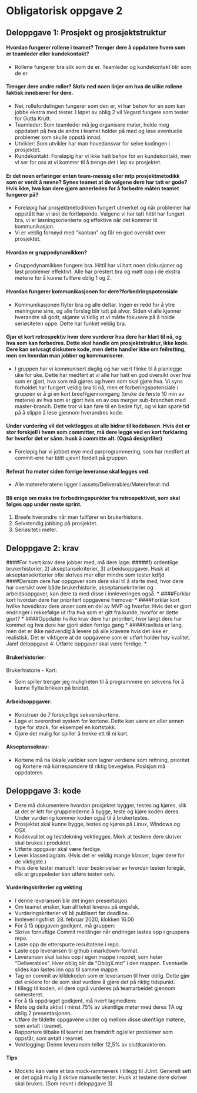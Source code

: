 # Obligatorisk oppgave 2
## Deloppgave 1: Prosjekt og prosjektstruktur

#### Hvordan fungerer rollene i teamet? Trenger dere å oppdatere hvem som er teamleder eller kundekontakt?
* Rollene fungerer bra slik som de er. Teamleder og kundekontakt blir som de er. 
 
#### Trenger dere andre roller? Skriv ned noen linjer om hva de ulike rollene faktisk innebærer for dere.
* Nei, rollefordelingen fungerer som den er, vi har behov for en som kan jobbe ekstra med tester. I løpet av oblig 2 vil Vegard fungere som tester for Gutta Krutt.
* Teamleder: Som teamleder må jeg organisere møter, holde meg oppdatert på hva de andre i teamet holder på med og løse eventuelle problemer som skulle oppstå innad.
* Utvikler: Som utvikler har man hovedansvar for selve kodingen i prosjektet. 
* Kundekontakt: Foreløpig har vi ikke hatt behov for en kundekontakt, men vi ser for oss at vi kommer til å trenge det i løp av prosjektet. 
 
#### Er det noen erfaringer enten team-messig eller mtp prosjektmetodikk som er verdt å nevne? Synes teamet at de valgene dere har tatt er gode? Hvis ikke, hva kan dere gjøre annerledes for å forbedre måten teamet fungerer på?
* Foreløpig har prosjektmetodikken fungert utmerket og når problemer har oppstått har vi løst de fortløpende.
Valgene vi har tatt hittil har fungert bra, vi er løsningsorienterte og effektive når det kommer til kommunikasjon. 
* Vi er veldig fornøyd med "kanban" og får en god oversikt over prosjektet. 
 
#### Hvordan er gruppedynamikken?
* Gruppedynamikken fungere bra. Hittil har vi hatt noen diskusjoner og løst problemer effektivt. Alle har prestert bra og møtt opp i de ekstra møtene for å kunne fullføre oblig 1 og 2.
 
#### Hvordan fungerer kommunikasjonen for dere?forbedringspotensiale
* Kommunikasjonen flyter bra og alle deltar. Ingen er redd for å ytre meningene sine, og alle forslag blir tatt på alvor. Siden vi alle kjenner hverandre så godt, skjønte vi tidlig at vi måtte fokusere på å holde seriøsiteten oppe. Dette har funket veldig bra.
 
#### Gjør et kort retrospektiv hvor dere vurderer hva dere har klart til nå, og hva som kan forbedres. Dette skal handle om prosjektstruktur, ikke kode. Dere kan selvsagt diskutere kode, men dette handler ikke om feilretting, men om hvordan man jobber og kommuniserer.
* I gruppen har vi kommunisert daglig og har vært flinke til å planlegge uke for uke. Dette har medført at vi alle har hatt en god oversikt over hva som er gjort, hva som må gjøres og hvem som skal gjøre hva. Vi syns forholdet har fungert veldig bra til nå, men et forberingspotensiale i gruppen er å gi en kort breef/gjennomgang (bruke de første 10 min av møtene) av hva som er gjort hvis en av oss merger sub-branchen med master-branch. Dette tror vi kan føre til en bedre flyt, og vi kan spare tid på å slippe å lese gjennom hverandres kode.  
 
#### Under vurdering vil det vektlegges at alle bidrar til kodebasen. Hvis det er stor forskjell i hvem som committer, må dere legge ved en kort forklaring for hvorfor det er sånn. husk å committe alt. (Også designfiler)
* Foreløpig har vi jobbet mye med parprogrammering, som har medført at commit-ene har blitt ujevnt fordelt på gruppen.
 
#### Referat fra møter siden forrige leveranse skal legges ved.
* Alle møtereferatene ligger i assets/Deliverables/Møtereferat.md
 
#### Bli enige om maks tre forbedringspunkter fra retrospektivet, som skal følges opp under neste sprint.
1. Breefe hverandre når man fullfører en brukerhistorie.
2. Selvstendig jobbing på prosjektet.
3. Seriøsitet i møter.

## Deloppgave 2: krav
####For hvert krav dere jobber med, må dere lage: 
#####1) ordentlige brukerhistorier, 2) akseptansekriterier, 3) arbeidsoppgaver. Husk at akseptansekriterier ofte skrives mer eller mindre som tester
 kdfjd
####Dersom dere har oppgaver som dere skal til å starte med, hvor dere har oversikt over både brukerhistorie, akseptansekriterier og arbeidsoppgaver, kan dere ta med disse i innleveringen også.
*
####Forklar kort hvordan dere har prioritert oppgavene fremover
*
####Forklar kort hvilke hovedkrav dere anser som en del av MVP og hvorfor. Hvis det er gjort endringer i rekkefølge ut ifra hva som er gitt fra kunde, hvorfor er dette gjort?
* 
####Oppdater hvilke krav dere har prioritert, hvor langt dere har kommet og hva dere har gjort siden forrige gang
*
####Kravlista er lang, men det er ikke nødvendig å levere på alle kravene hvis det ikke er realistisk. Det er viktigere at de oppgavene som er utført holder høy kvalitet. Jamf deloppgave 4: Utførte oppgaver skal være ferdige.
 *


#### Brukerhistorier:

Brukerhistorie - Kort:

* Som spiller trenger jeg muligheten til å programmere en sekvens for å kunne flytte brikken på brettet.

#### Arbeidsoppgaver:
* Konstruer de 7 forskjellige sekvenskortene. 
* Lage et overordnet system for kortene. Dette kan være en eller annen type for stack, for eksempel en kortstokk.
* Gjøre det mulig for spiller å trekke ett til ni kort. 

#### Akseptansekrav:
* Kortene må ha lokale varibler som lagrer verdiene som rettning, prioritet og 
Kortene må korrespondere til riktig bevegelse.
Posisjon må oppdateres





## Deloppgave 3: kode
*   Dere må dokumentere hvordan prosjektet bygger, testes og kjøres, slik at det er lett for gruppelederne å bygge, teste og kjøre koden deres. Under vurdering kommer koden også til å brukertestes.
* Prosjektet skal kunne bygge, testes og kjøres på Linux, Windows og OSX.
* Kodekvalitet og testdekning vektlegges. Merk at testene dere skriver skal brukes i produktet.
* Utførte oppgaver skal være ferdige.
* Lever klassediagram. (Hvis det er veldig mange klasser, lager dere for de viktigste.)
* Hvis dere tester manuelt: lever beskrivelser av hvordan testen foregår, slik at gruppeleder kan utføre testen selv.

#### Vurderingskriterier og vekting
* I denne leveransen blir det ingen presentasjon.
* Om teamet ønsker, kan all tekst leveres på engelsk.
* Vurderingskriterier vil bli publisert før deadline.
* Innleveringsfrist: 28. februar 2020, klokken 16.00
* For å få oppgaven godkjent, må gruppen:
* Skrive fornuftige Commit meldinger når endringer lastes opp i gruppens repo.
* Laste opp de etterspurte resultatene i repo.
* Laste opp leveransen til github i markdown-format.
* Leveransen skal lastes opp i egen mappe i repoet, som heter "Deliverables". Hver oblig blir da "ObligX.md" i den mappen. Eventuelle slides kan lastes inn opp til samme mappe.
* Tag en commit av kildekoden som er leveransen til hver oblig. Dette gjør det enklere for de som skal vurdere å gjøre det på riktig tidspunkt.
* I tillegg til koden, vil dere også vurderes på teamarbeidet gjennom semesteret.
* For å få oppdraget godkjent, må hvert lagmedlem:
* Møte og delta aktivt i minst 75% av ukentlige møter med deres TA og oblig.2 presentasjonen.
* Utføre de tildelte oppgavene under og mellom disse ukentlige møtene, som avtalt i teamet.
* Rapportere tilbake til teamet om framdrift og/eller problemer som oppstår, som avtalt i teamet.
* Vektlegging: Denne leveransen teller 12,5% av sluttkarakteren.
#### Tips
* Mockito kan være et bra mock-rammeverk i tillegg til JUnit. Generelt sett er det også mulig å skrive manuelle tester. Husk at testene dere skriver skal brukes. (Som nevnt i deloppgave 3)

